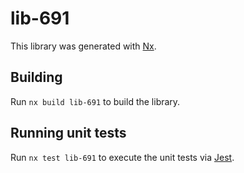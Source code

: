 # lib-691

This library was generated with [Nx](https://nx.dev).

## Building

Run `nx build lib-691` to build the library.

## Running unit tests

Run `nx test lib-691` to execute the unit tests via [Jest](https://jestjs.io).
